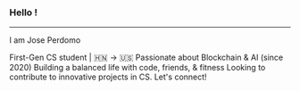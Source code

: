 ### Hello !
------------------------------------------------------------------------------
I am Jose Perdomo

First-Gen CS student | 🇭🇳 → 🇺🇸
Passionate about Blockchain & AI (since 2020)
Building a balanced life with code, friends, & fitness
Looking to contribute to innovative projects in CS. Let's connect!
